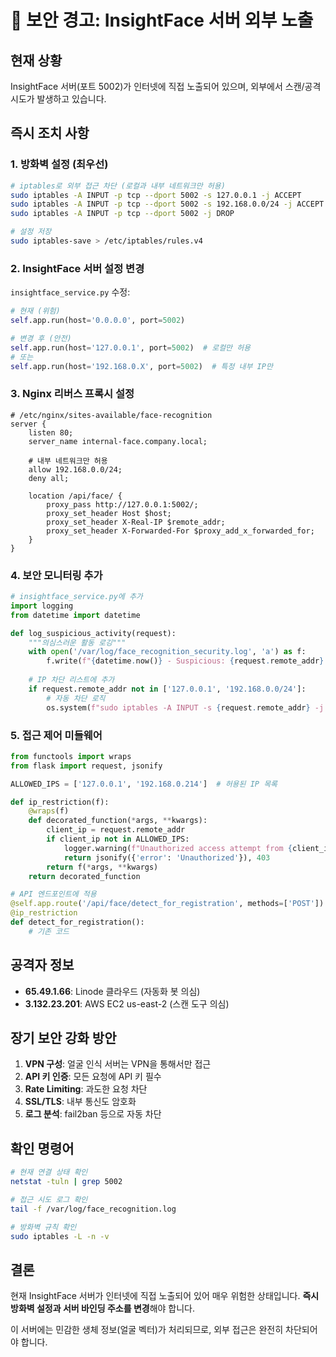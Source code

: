 # 🚨 보안 경고: InsightFace 서버 외부 노출

## 현재 상황
InsightFace 서버(포트 5002)가 인터넷에 직접 노출되어 있으며, 외부에서 스캔/공격 시도가 발생하고 있습니다.

## 즉시 조치 사항

### 1. 방화벽 설정 (최우선)
```bash
# iptables로 외부 접근 차단 (로컬과 내부 네트워크만 허용)
sudo iptables -A INPUT -p tcp --dport 5002 -s 127.0.0.1 -j ACCEPT
sudo iptables -A INPUT -p tcp --dport 5002 -s 192.168.0.0/24 -j ACCEPT
sudo iptables -A INPUT -p tcp --dport 5002 -j DROP

# 설정 저장
sudo iptables-save > /etc/iptables/rules.v4
```

### 2. InsightFace 서버 설정 변경
`insightface_service.py` 수정:
```python
# 현재 (위험)
self.app.run(host='0.0.0.0', port=5002)

# 변경 후 (안전)
self.app.run(host='127.0.0.1', port=5002)  # 로컬만 허용
# 또는
self.app.run(host='192.168.0.X', port=5002)  # 특정 내부 IP만
```

### 3. Nginx 리버스 프록시 설정
```nginx
# /etc/nginx/sites-available/face-recognition
server {
    listen 80;
    server_name internal-face.company.local;
    
    # 내부 네트워크만 허용
    allow 192.168.0.0/24;
    deny all;
    
    location /api/face/ {
        proxy_pass http://127.0.0.1:5002/;
        proxy_set_header Host $host;
        proxy_set_header X-Real-IP $remote_addr;
        proxy_set_header X-Forwarded-For $proxy_add_x_forwarded_for;
    }
}
```

### 4. 보안 모니터링 추가
```python
# insightface_service.py에 추가
import logging
from datetime import datetime

def log_suspicious_activity(request):
    """의심스러운 활동 로깅"""
    with open('/var/log/face_recognition_security.log', 'a') as f:
        f.write(f"{datetime.now()} - Suspicious: {request.remote_addr} - {request.url}\n")
    
    # IP 차단 리스트에 추가
    if request.remote_addr not in ['127.0.0.1', '192.168.0.0/24']:
        # 자동 차단 로직
        os.system(f"sudo iptables -A INPUT -s {request.remote_addr} -j DROP")
```

### 5. 접근 제어 미들웨어
```python
from functools import wraps
from flask import request, jsonify

ALLOWED_IPS = ['127.0.0.1', '192.168.0.214']  # 허용된 IP 목록

def ip_restriction(f):
    @wraps(f)
    def decorated_function(*args, **kwargs):
        client_ip = request.remote_addr
        if client_ip not in ALLOWED_IPS:
            logger.warning(f"Unauthorized access attempt from {client_ip}")
            return jsonify({'error': 'Unauthorized'}), 403
        return f(*args, **kwargs)
    return decorated_function

# API 엔드포인트에 적용
@self.app.route('/api/face/detect_for_registration', methods=['POST'])
@ip_restriction
def detect_for_registration():
    # 기존 코드
```

## 공격자 정보
- **65.49.1.66**: Linode 클라우드 (자동화 봇 의심)
- **3.132.23.201**: AWS EC2 us-east-2 (스캔 도구 의심)

## 장기 보안 강화 방안

1. **VPN 구성**: 얼굴 인식 서버는 VPN을 통해서만 접근
2. **API 키 인증**: 모든 요청에 API 키 필수
3. **Rate Limiting**: 과도한 요청 차단
4. **SSL/TLS**: 내부 통신도 암호화
5. **로그 분석**: fail2ban 등으로 자동 차단

## 확인 명령어
```bash
# 현재 연결 상태 확인
netstat -tuln | grep 5002

# 접근 시도 로그 확인
tail -f /var/log/face_recognition.log

# 방화벽 규칙 확인
sudo iptables -L -n -v
```

## 결론
현재 InsightFace 서버가 인터넷에 직접 노출되어 있어 매우 위험한 상태입니다.
**즉시 방화벽 설정과 서버 바인딩 주소를 변경**해야 합니다.

이 서버에는 민감한 생체 정보(얼굴 벡터)가 처리되므로, 외부 접근은 완전히 차단되어야 합니다.
